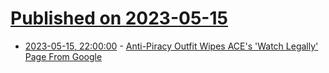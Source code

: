 # [Published on 2023-05-15](index.md)

* [2023-05-15, 22:00:00](https://yro.slashdot.org/story/23/05/15/2050237/anti-piracy-outfit-wipes-aces-watch-legally-page-from-google?utm_source=rss1.0mainlinkanon&utm_medium=feed) - [Anti-Piracy Outfit Wipes ACE's 'Watch Legally' Page From Google](https://yro.slashdot.org/story/23/05/15/2050237/anti-piracy-outfit-wipes-aces-watch-legally-page-from-google?utm_source=rss1.0mainlinkanon&utm_medium=feed)
